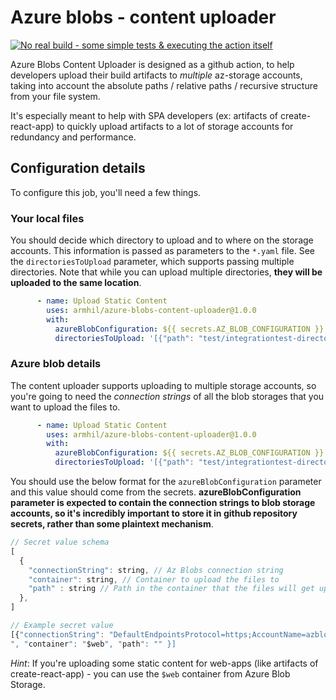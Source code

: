 # Azure blobs - content uploader

[![No real build - some simple tests & executing the action itself](https://github.com/armhil/azure-blobs-content-uploader/actions/workflows/main.yml/badge.svg?branch=main)](https://github.com/armhil/azure-blobs-content-uploader/actions/workflows/main.yml)

Azure Blobs Content Uploader is designed as a github action, to help developers upload their build artifacts to *multiple* az-storage accounts, taking into account the absolute paths / relative paths / recursive structure from your file system.

It's especially meant to help with SPA developers (ex: artifacts of create-react-app) to quickly upload artifacts to a lot of storage accounts for redundancy and performance. 

## Configuration details

To configure this job, you'll need a few things.

### Your local files
You should decide which directory to upload and to where on the storage accounts. This information is passed as parameters to the `*.yaml` file.
See the `directoriesToUpload` parameter, which supports passing multiple directories. Note that while you can upload multiple directories, **they will be uploaded to the same location**.

```yaml
      - name: Upload Static Content
        uses: armhil/azure-blobs-content-uploader@1.0.0
        with:
          azureBlobConfiguration: ${{ secrets.AZ_BLOB_CONFIGURATION }} # could be any secret that you have, see below for the format
          directoriesToUpload: '[{"path": "test/integrationtest-directory", "shouldRecurse": "true", "baseContainerPath": "somePath" }]'
```

### Azure blob details
The content uploader supports uploading to multiple storage accounts, so you're going to need the *connection strings* of all the blob storages that you want to upload the files to.

```yaml
      - name: Upload Static Content
        uses: armhil/azure-blobs-content-uploader@1.0.0
        with:
          azureBlobConfiguration: ${{ secrets.AZ_BLOB_CONFIGURATION }} # could be any secret that you have, see below for the format
          directoriesToUpload: '[{"path": "test/integrationtest-directory", "shouldRecurse": "true", "baseContainerPath": "somePath" }]'
```

You should use the below format for the `azureBlobConfiguration` parameter and this value should come from the secrets. **azureBlobConfiguration parameter is expected to contain the connection strings to blob storage accounts, so it's incredibly important to store it in github repository secrets, rather than some plaintext mechanism**.

```javascript
// Secret value schema
[
  {
    "connectionString": string, // Az Blobs connection string
    "container": string, // Container to upload the files to
    "path" : string // Path in the container that the files will get uploaded to
  },
]

// Example secret value
[{"connectionString": "DefaultEndpointsProtocol=https;AccountName=azblobuploadtest;AccountKey=someAccountKeyNotReal;EndpointSuffix=core.windows.net
", "container": "$web", "path": "" }]
```

*Hint*: If you're uploading some static content for web-apps (like artifacts of create-react-app) - you can use the `$web` container from Azure Blob Storage. 
